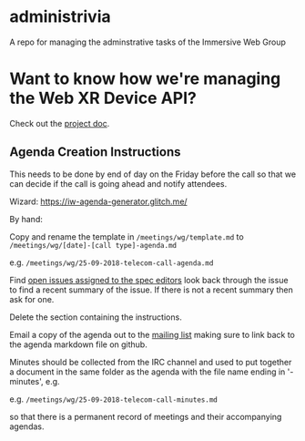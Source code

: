 # administrivia
A repo for managing the adminstrative tasks of the Immersive Web Group

# Want to know how we're managing the Web XR Device API?
Check out the [project doc](project.md).

## Agenda Creation Instructions

This needs to be done by end of day on the Friday before the call so that we can decide if the call is going ahead and notify attendees.

Wizard: https://iw-agenda-generator.glitch.me/

By hand:

Copy and rename the template in `/meetings/wg/template.md` to `/meetings/wg/[date]-[call type]-agenda.md`

e.g. `/meetings/wg/25-09-2018-telecom-call-agenda.md`

Find [open issues assigned to the spec editors](https://github.com/search?q=org%3Aimmersive-web+assignee%3Atoji+assignee%3ANellWaliczek+state%3Aopen&unscoped_q=repo%3Aimmersive-web+assignee%3Atoji+assignee%3ANellWaliczek+state%3Aopen) look back through the issue to find a recent summary of the issue. If there is not a recent summary then ask for one.

Delete the section containing the instructions.

Email a copy of the agenda out to the [mailing list](mailto:public-immersive-web@w3.org) making sure to link back to the agenda markdown file on github.

Minutes should be collected from the IRC channel and used to put together a document in the same folder as the agenda with the file name ending in '-minutes', e.g.

e.g. `/meetings/wg/25-09-2018-telecom-call-minutes.md`

so that there is a permanent record of meetings and their accompanying agendas.
